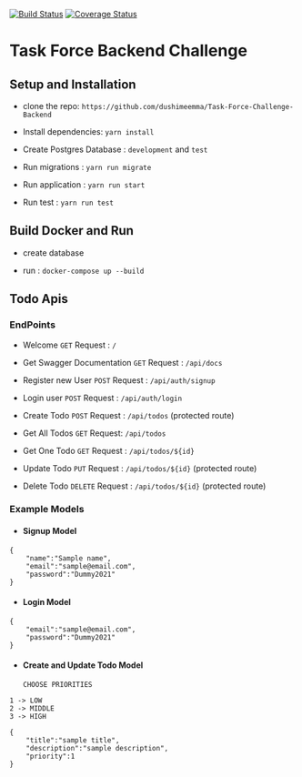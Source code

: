 [![Build Status](https://travis-ci.com/dushimeemma/Task-Force-Challenge-Backend.svg?branch=main)](https://travis-ci.com/dushimeemma/Task-Force-Challenge-Backend) [![Coverage Status](https://coveralls.io/repos/github/dushimeemma/Task-Force-Challenge-Backend/badge.svg?branch=main)](https://coveralls.io/github/dushimeemma/Task-Force-Challenge-Backend?branch=main)

# Task Force Backend Challenge

## Setup and Installation

- clone the repo: `https://github.com/dushimeemma/Task-Force-Challenge-Backend`

- Install dependencies: `yarn install`

- Create Postgres Database : `development` and `test`

- Run migrations : `yarn run migrate`

- Run application : `yarn run start`

- Run test : `yarn run test`

## Build Docker and Run

- create database

- run : `docker-compose up --build`

## Todo Apis

### EndPoints

- Welcome `GET` Request : `/`

- Get Swagger Documentation `GET` Request : `/api/docs`

- Register new User `POST` Request : `/api/auth/signup`

- Login user `POST` Request : `/api/auth/login`

- Create Todo `POST` Request : `/api/todos` (protected route)

- Get All Todos `GET` Request: `/api/todos`

- Get One Todo `GET` Request : `/api/todos/${id}`

- Update Todo `PUT` Request : `/api/todos/${id}` (protected route)

- Delete Todo `DELETE` Request : `/api/todos/${id}` (protected route)

### Example Models

- #### Signup Model

```
{
    "name":"Sample name",
    "email":"sample@email.com",
    "password":"Dummy2021"
}

```

- #### Login Model

```
{
    "email":"sample@email.com",
    "password":"Dummy2021"
}
```

- #### Create and Update Todo Model
  `CHOOSE PRIORITIES`

```
1 -> LOW
2 -> MIDDLE
3 -> HIGH
```

```
{
    "title":"sample title",
    "description":"sample description",
    "priority":1
}
```
